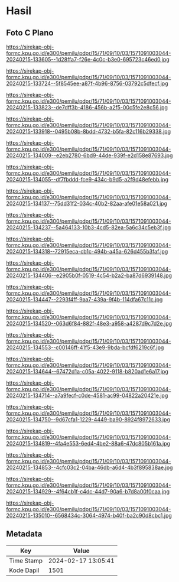 # Hasil

## Foto C Plano

https://sirekap-obj-formc.kpu.go.id/e300/pemilu/pdpr/15/71/09/10/03/1571091003044-20240215-133605--1d28ffa7-f26e-4c0c-b3e0-695723c46ed0.jpg

https://sirekap-obj-formc.kpu.go.id/e300/pemilu/pdpr/15/71/09/10/03/1571091003044-20240215-133724--5f8545ee-a87f-4b96-8756-03792c5dfecf.jpg

https://sirekap-obj-formc.kpu.go.id/e300/pemilu/pdpr/15/71/09/10/03/1571091003044-20240215-133823--de7dff3b-4186-456b-a2f5-00c5fe2e8c56.jpg

https://sirekap-obj-formc.kpu.go.id/e300/pemilu/pdpr/15/71/09/10/03/1571091003044-20240215-133918--0495b08b-8bdd-4732-b5fa-82c116b29338.jpg

https://sirekap-obj-formc.kpu.go.id/e300/pemilu/pdpr/15/71/09/10/03/1571091003044-20240215-134009--e2eb2780-6bd9-44de-939f-e2d158e87693.jpg

https://sirekap-obj-formc.kpu.go.id/e300/pemilu/pdpr/15/71/09/10/03/1571091003044-20240215-134055--df7fbddd-fce9-434c-b9d5-a2f9d48efebb.jpg

https://sirekap-obj-formc.kpu.go.id/e300/pemilu/pdpr/15/71/09/10/03/1571091003044-20240215-134137--75dd31f2-034c-40b2-82aa-afe01e58a021.jpg

https://sirekap-obj-formc.kpu.go.id/e300/pemilu/pdpr/15/71/09/10/03/1571091003044-20240215-134237--5a464133-10b3-4cd5-82ea-5a6c34c5eb3f.jpg

https://sirekap-obj-formc.kpu.go.id/e300/pemilu/pdpr/15/71/09/10/03/1571091003044-20240215-134318--72915eca-cb1c-494b-a45a-626d455b3faf.jpg

https://sirekap-obj-formc.kpu.go.id/e300/pemilu/pdpr/15/71/09/10/03/1571091003044-20240215-134406--e2905b0f-0519-4c54-b2a2-ba87d6939148.jpg

https://sirekap-obj-formc.kpu.go.id/e300/pemilu/pdpr/15/71/09/10/03/1571091003044-20240215-134447--2293f4ff-9aa7-439a-9f4b-114dfa67c11c.jpg

https://sirekap-obj-formc.kpu.go.id/e300/pemilu/pdpr/15/71/09/10/03/1571091003044-20240215-134520--063d6f84-882f-48e3-a958-a4287d9c7d2e.jpg

https://sirekap-obj-formc.kpu.go.id/e300/pemilu/pdpr/15/71/09/10/03/1571091003044-20240215-134553--c00146ff-41f5-43e9-9bda-bcfdf6219c6f.jpg

https://sirekap-obj-formc.kpu.go.id/e300/pemilu/pdpr/15/71/09/10/03/1571091003044-20240215-134644--67472d1a-c05a-4022-9118-b820ad1e6a17.jpg

https://sirekap-obj-formc.kpu.go.id/e300/pemilu/pdpr/15/71/09/10/03/1571091003044-20240215-134714--a7a9fecf-c0de-4581-ac99-04822a20421e.jpg

https://sirekap-obj-formc.kpu.go.id/e300/pemilu/pdpr/15/71/09/10/03/1571091003044-20240215-134750--9d67cfa1-1229-4449-ba90-8924f8972633.jpg

https://sirekap-obj-formc.kpu.go.id/e300/pemilu/pdpr/15/71/09/10/03/1571091003044-20240215-134819--4fa4e553-6ed4-4be2-88a6-47dc805b161a.jpg

https://sirekap-obj-formc.kpu.go.id/e300/pemilu/pdpr/15/71/09/10/03/1571091003044-20240215-134853--4cfc03c2-04ba-46db-a6d4-4b3f895838ae.jpg

https://sirekap-obj-formc.kpu.go.id/e300/pemilu/pdpr/15/71/09/10/03/1571091003044-20240215-134929--4f64cb1f-c4dc-44d7-90a6-b7d8a00f0caa.jpg

https://sirekap-obj-formc.kpu.go.id/e300/pemilu/pdpr/15/71/09/10/03/1571091003044-20240215-135010--6568434c-3064-4974-b40f-ba2c90d8cbc1.jpg


## Metadata

| Key        | Value               |
| ---------- | ------------------- |
| Time Stamp | 2024-02-17 13:05:41 |
| Kode Dapil | 1501                |



